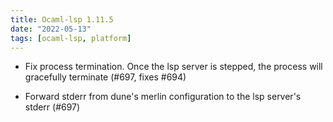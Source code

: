 ```yaml
---
title: Ocaml-lsp 1.11.5
date: "2022-05-13"
tags: [ocaml-lsp, platform]
---
```


- Fix process termination. Once the lsp server is stepped, the process will
  gracefully terminate (#697, fixes #694)

- Forward stderr from dune's merlin configuration to the lsp server's stderr
  (#697)
